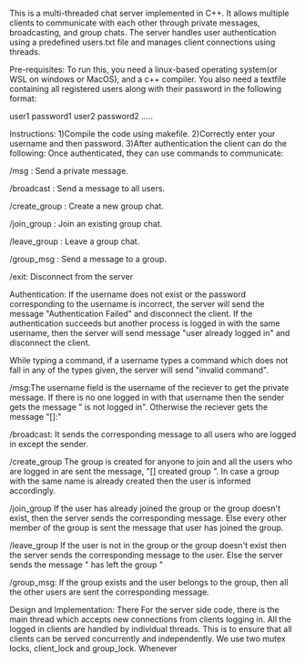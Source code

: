This is a multi-threaded chat server implemented in C++. It allows multiple clients to communicate with each other through private messages, broadcasting, and group chats. The server handles user authentication using a predefined users.txt file and manages client connections using threads.

Pre-requisites:
To run this, you need a linux-based operating system(or WSL on windows or MacOS), and a c++ compiler. You also need a textfile containing all registered users along with their password in the following format:

user1 password1
user2 password2
.....

Instructions:
1)Compile the code using makefile.
2)Correctly enter your username and then password.
3)After authentication the client can do the following:
Once authenticated, they can use commands to communicate:

/msg <username> <message>: Send a private message.

/broadcast <message>: Send a message to all users.

/create_group <groupname>: Create a new group chat.

/join_group <groupname>: Join an existing group chat.

/leave_group <groupname>: Leave a group chat.

/group_msg <groupname> <message>: Send a message to a group.

/exit: Disconnect from the server

Authentication: If the username does not exist or the password corresponding to the username is incorrect, the server will send the message "Authentication Failed" and disconnect the client. If the authentication succeeds but another process is logged in with the same username, then the server will send message "user already logged in" and disconnect the client.

While typing a command, if a username types a command which does not fall in any of the types given, the server will send "invalid command".

/msg:The username field is the username of the reciever to get the private message. If there is no one logged in with that username then the sender gets the message "<username> is not logged in". Otherwise the reciever gets the message "[<senderusername>]:<msg>"

/broadcast: It sends the corresponding message to all users who are logged in except the sender. 

/create_group The group is created for anyone to join and all the users who are logged in are sent the message, "[<username>] created group <groupname>". In case a group with the same name is already created then the user is informed accordingly.

/join_group If the user has already joined the group or the group doesn't exist, then the server sends the corresponding message. Else every other member of the group is sent the message that user has joined the group.

/leave_group If the user is not in the group or the group doesn't exist then the server sends the corresponding message to the user.
Else the server sends the message "<username> has left the group <groupname>"

/group_msg: If the group exists and the user belongs to the group, then all the other users are sent the corresponding message.

Design and Implementation:
There
For the server side code, there is the main thread which accepts new connections from clients logging in. All the logged in clients are handled by individual threads. This is to ensure that all clients can be served concurrently and independently.
We use two mutex locks, client_lock and group_lock.
Whenever 
